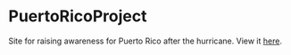 # PuertoRicoProject
Site for raising awareness for Puerto Rico after the hurricane. View it [here](http://www.powertopuertorico.com/).
